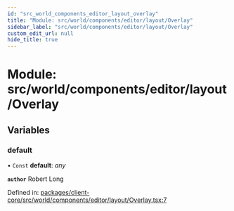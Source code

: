 ```yaml
---
id: "src_world_components_editor_layout_overlay"
title: "Module: src/world/components/editor/layout/Overlay"
sidebar_label: "src/world/components/editor/layout/Overlay"
custom_edit_url: null
hide_title: true
---
```


# Module: src/world/components/editor/layout/Overlay

## Variables

### default

• `Const` **default**: *any*

**`author`** Robert Long

Defined in: [packages/client-core/src/world/components/editor/layout/Overlay.tsx:7](https://github.com/xr3ngine/xr3ngine/blob/a16a45d7e/packages/client-core/src/world/components/editor/layout/Overlay.tsx#L7)
